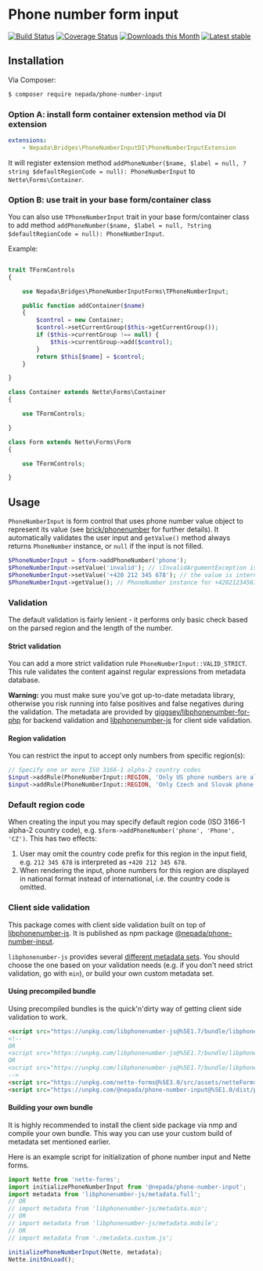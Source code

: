 Phone number form input
=======================

[![Build Status](https://travis-ci.org/nepada/phone-number-input.svg?branch=master)](https://travis-ci.org/nepada/phone-number-input)
[![Coverage Status](https://coveralls.io/repos/github/nepada/phone-number-input/badge.svg?branch=master)](https://coveralls.io/github/nepada/phone-number-input?branch=master)
[![Downloads this Month](https://img.shields.io/packagist/dm/nepada/phone-number-input.svg)](https://packagist.org/packages/nepada/phone-number-input)
[![Latest stable](https://img.shields.io/packagist/v/nepada/phone-number-input.svg)](https://packagist.org/packages/nepada/phone-number-input)


Installation
------------

Via Composer:

```sh
$ composer require nepada/phone-number-input
```

### Option A: install form container extension method via DI extension

```yaml
extensions:
    - Nepada\Bridges\PhoneNumberInputDI\PhoneNumberInputExtension
```

It will register extension method `addPhoneNumber($name, $label = null, ?string $defaultRegionCode = null): PhoneNumberInput` to `Nette\Forms\Container`.


### Option B: use trait in your base form/container class

You can also use `TPhoneNumberInput` trait in your base form/container class to add method `addPhoneNumber($name, $label = null, ?string $defaultRegionCode = null): PhoneNumberInput`.

Example:

```php

trait TFormControls
{

    use Nepada\Bridges\PhoneNumberInputForms\TPhoneNumberInput;

    public function addContainer($name)
    {
        $control = new Container;
        $control->setCurrentGroup($this->getCurrentGroup());
        if ($this->currentGroup !== null) {
            $this->currentGroup->add($control);
        }
        return $this[$name] = $control;
    }

}

class Container extends Nette\Forms\Container
{

    use TFormControls;

}

class Form extends Nette\Forms\Form
{

    use TFormControls;

}

``` 


Usage
-----

`PhoneNumberInput` is form control that uses phone number value object to represent its value (see [brick/phonenumber](https://github.com/brick/phonenumber) for further details).
It automatically validates the user input and `getValue()` method always returns `PhoneNumber` instance, or `null` if the input is not filled.

```php
$PhoneNumberInput = $form->addPhoneNumber('phone');
$PhoneNumberInput->setValue('invalid'); // \InvalidArgumentException is thrown
$PhoneNumberInput->setValue('+420 212 345 678'); // the value is internally converted to PhoneNumber value object
$PhoneNumberInput->getValue(); // PhoneNumber instance for +420212345678 
```


### Validation

The default validation is fairly lenient - it performs only basic check based on the parsed region and the length of the number.

#### Strict validation

You can add a more strict validation rule `PhoneNumberInput::VALID_STRICT`.
This rule validates the content against regular expressions from metadata database.

**Warning:** you must make sure you've got up-to-date metadata library, otherwise you risk running into false positives and false negatives during the validation.
The metadata are provided by [giggsey/libphonenumber-for-php](https://github.com/giggsey/libphonenumber-for-php) for backend validation and [libphonenumber-js](https://yarnpkg.com/package/libphonenumber-js) for client side validation.

#### Region validation

You can restrict the input to accept only numbers from specific region(s):
```php
// Specify one or more ISO 3166-1 alpha-2 country codes
$input->addRule(PhoneNumberInput::REGION, 'Only US phone numbers are allowed', 'US');
$input->addRule(PhoneNumberInput::REGION, 'Only Czech and Slovak phone numbers are allowed', ['CZ', 'SK']);
```

### Default region code

When creating the input you may specify default region code (ISO 3166-1 alpha-2 country code), e.g. `$form->addPhoneNumber('phone', 'Phone', 'CZ')`. This has two effects:
1) User may omit the country code prefix for this region in the input field, e.g. `212 345 678` is interpreted as `+420 212 345 678`.
2) When rendering the input, phone numbers for this region are displayed in national format instead of international, i.e. the country code is omitted.


### Client side validation

This package comes with client side validation built on top of [libphonenumber-js](https://yarnpkg.com/package/libphonenumber-js). It is published as npm package [@nepada/phone-number-input](https://yarnpkg.com/package/@nepada/phone-number-input).

`libphonenumber-js` provides several [different metadata sets](https://gitlab.com/catamphetamine/libphonenumber-js#customizing-metadata). You should choose the one based on your validation needs (e.g. if you don't need strict validation, go with `min`), or build your own custom metadata set.

#### Using precompiled bundle

Using precompiled bundles is the quick'n'dirty way of getting client side validation to work.

```html
<script src="https://unpkg.com/libphonenumber-js@%5E1.7/bundle/libphonenumber-max.js"></script>
<!--
OR
<script src="https://unpkg.com/libphonenumber-js@%5E1.7/bundle/libphonenumber-min.js"></script>
OR
<script src="https://unpkg.com/libphonenumber-js@%5E1.7/bundle/libphonenumber-mobile.js"></script>
-->
<script src="https://unpkg.com/nette-forms@%5E3.0/src/assets/netteForms.min.js"></script>
<script src="https://unpkg.com/@nepada/phone-number-input@%5E1.0/dist/phone-number-input.min.js"></script>
```

#### Building your own bundle

It is highly recommended to install the client side package via nmp and compile your own bundle. This way you can use your custom build of metadata set mentioned earlier.

Here is an example script for initialization of phone number input and Nette forms.  

```js
import Nette from 'nette-forms';
import initializePhoneNumberInput from '@nepada/phone-number-input';
import metadata from 'libphonenumber-js/metadata.full';
// OR
// import metadata from 'libphonenumber-js/metadata.min';
// OR
// import metadata from 'libphonenumber-js/metadata.mobile';
// OR
// import metadata from './metadata.custom.js';

initializePhoneNumberInput(Nette, metadata);
Nette.initOnLoad();

```
